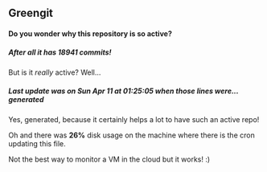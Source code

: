 ## Greengit

#### Do you wonder why this repository is so active?

##### After all it has 18941 commits!

But is it *really* active? Well...

##### Last update was on Sun Apr 11 at 01:25:05 when those lines were... generated

Yes, generated, because it certainly helps a lot to have such an active repo!

Oh and there was **26%** disk usage on the machine
where there is the cron updating this file.

Not the best way to monitor a VM in the cloud but it works! :)
